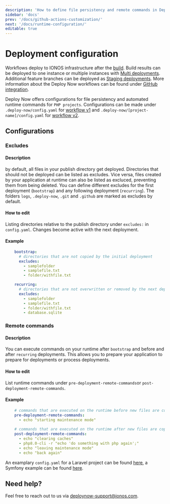```yaml
---
description: 'How to define file persistency and remote commands in Deploy Now.'
sidebar: 'docs'
prev: '/docs/github-actions-customization/'
next: '/docs/runtime-configuration/'
editable: true
---
```


# Deployment configuration

Workflows deploy to IONOS infrastructure after the [build](/docs/github-actions-customization/). Build results can be deployed to one instance or multiple instances with [Multi deployments](/docs/multi-deployments/). Additional feature branches can be deployed as [Staging deployments](/docs/staging-deployments/). More information about the Deploy Now workflows can be found under [GitHub integration](/docs/git-integration/).

Deploy Now offers configurations for file persistency and automated runtime commands for `PHP projects`. Configurations can be made under `.deploy-now/config.yaml` for [workflow v1](/docs/git-integration/#v1-projects-created-until-112022) and `.deploy-now/[project-name]/config.yaml` for [workflow v2](docs/git-integration/#v2-projects-created-from-112022).

## Configurations

### Excludes
#### Description
by default, all files in your publish directory get deployed. Directories that should not be deployed can be listed as excludes. Vice versa, files created by your application at runtime can also be listed as excluced, preventing them from being deleted. You can define different excludes for the first deployment (`bootstrap`) and any following deployment (`recurring`). The folders `logs`, `.deploy-now`, `.git` and `.github` are marked as excludes by default. 
#### How to edit
Listing directories relative to the publish directory under `excludes:` in `config.yaml`. Changes become active with the next deployment.
#### Example
``` yaml
    bootstrap:
      # directories that are not copied by the initial deployment
      excludes:
        - samplefolder
        - samplefile.txt
        - folder/withfile.txt
```
``` yaml
    recurring:
      # directories that are not overwritten or removed by the next deployment
      excludes:
        - samplefolder
        - samplefile.txt
        - folder/withfile.txt
        - database.sqlite
```

### Remote commands
#### Description
You can execute commands on your runtime after `bootstrap` and before and after `recurring` deployments. This allows you to prepare your application to prepare for deployments or process deployments.
#### How to edit
List runtime commands under `pre-deployment-remote-commands`or `post-deployment-remote-commands`.
#### Example
``` yaml
    # commands that are executed on the runtime before new files are copied
    pre-deployment-remote-commands:
      - echo "starting maintenance mode"
      
    # commands that are executed on the runtime after new files are copied
    post-deployment-remote-commands:
      - echo "clearing caches"
      - php8.0-cli -r "echo 'do something with php again';"
      - echo "leaving maintenance mode"
      - echo "back again"
```

An examplary `config.yaml` for a Laravel project can be found [here](https://github.com/ionos-deploy-now/laravel-starter), a Symfony example can be found [here](https://github.com/ionos-deploy-now/symfony-starter).

## Need help?
Feel free to reach out to us via <a href="mailto:someone@yoursite.com">deploynow-support@ionos.com</a>.
